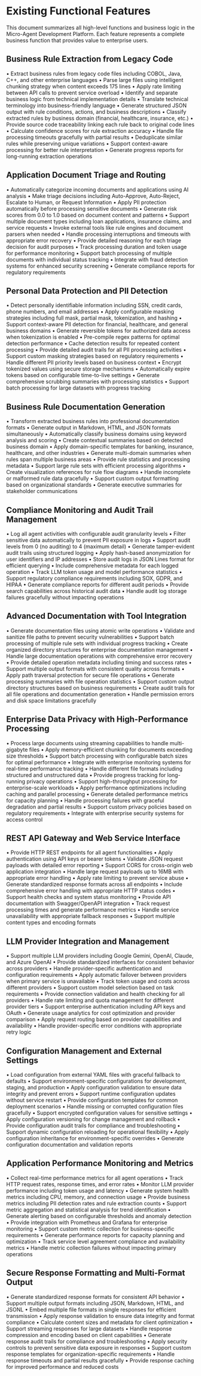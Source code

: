 # Existing Functional Features

This document summarizes all high-level functions and business logic in the Micro-Agent Development Platform. Each feature represents a complete business function that provides value to enterprise users.

## Business Rule Extraction from Legacy Code

• Extract business rules from legacy code files including COBOL, Java, C++, and other enterprise languages
• Parse large files using intelligent chunking strategy when content exceeds 175 lines
• Apply rate limiting between API calls to prevent service overload
• Identify and separate business logic from technical implementation details
• Translate technical terminology into business-friendly language
• Generate structured JSON output with rule conditions, actions, and business descriptions
• Classify extracted rules by business domain (financial, healthcare, insurance, etc.)
• Provide source code traceability linking each rule back to original code lines
• Calculate confidence scores for rule extraction accuracy
• Handle file processing timeouts gracefully with partial results
• Deduplicate similar rules while preserving unique variations
• Support context-aware processing for better rule interpretation
• Generate progress reports for long-running extraction operations

## Application Document Triage and Routing

• Automatically categorize incoming documents and applications using AI analysis
• Make triage decisions including Auto-Approve, Auto-Reject, Escalate to Human, or Request Information
• Apply PII protection automatically before processing sensitive documents
• Generate risk scores from 0.0 to 1.0 based on document content and patterns
• Support multiple document types including loan applications, insurance claims, and service requests
• Invoke external tools like rule engines and document parsers when needed
• Handle processing interruptions and timeouts with appropriate error recovery
• Provide detailed reasoning for each triage decision for audit purposes
• Track processing duration and token usage for performance monitoring
• Support batch processing of multiple documents with individual status tracking
• Integrate with fraud detection systems for enhanced security screening
• Generate compliance reports for regulatory requirements

## Personal Data Protection and PII Detection

• Detect personally identifiable information including SSN, credit cards, phone numbers, and email addresses
• Apply configurable masking strategies including full mask, partial mask, tokenization, and hashing
• Support context-aware PII detection for financial, healthcare, and general business domains
• Generate reversible tokens for authorized data access when tokenization is enabled
• Pre-compile regex patterns for optimal detection performance
• Cache detection results for repeated content processing
• Provide detailed audit trails for all PII processing activities
• Support custom masking strategies based on regulatory requirements
• Handle different PII priority levels based on business context
• Encrypt tokenized values using secure storage mechanisms
• Automatically expire tokens based on configurable time-to-live settings
• Generate comprehensive scrubbing summaries with processing statistics
• Support batch processing for large datasets with progress tracking

## Business Rule Documentation Generation

• Transform extracted business rules into professional documentation formats
• Generate output in Markdown, HTML, and JSON formats simultaneously
• Automatically classify business domains using keyword analysis and scoring
• Create contextual summaries based on detected business domain
• Apply domain-specific templates for banking, insurance, healthcare, and other industries
• Generate multi-domain summaries when rules span multiple business areas
• Provide rule statistics and processing metadata
• Support large rule sets with efficient processing algorithms
• Create visualization references for rule flow diagrams
• Handle incomplete or malformed rule data gracefully
• Support custom output formatting based on organizational standards
• Generate executive summaries for stakeholder communications

## Compliance Monitoring and Audit Trail Management

• Log all agent activities with configurable audit granularity levels
• Filter sensitive data automatically to prevent PII exposure in logs
• Support audit levels from 0 (no auditing) to 4 (maximum detail)
• Generate tamper-evident audit trails using structured logging
• Apply hash-based anonymization for user identifiers and IP addresses
• Store audit logs in JSON Lines format for efficient querying
• Include comprehensive metadata for each logged operation
• Track LLM token usage and model performance statistics
• Support regulatory compliance requirements including SOX, GDPR, and HIPAA
• Generate compliance reports for different audit periods
• Provide search capabilities across historical audit data
• Handle audit log storage failures gracefully without impacting operations

## Advanced Documentation with Tool Integration

• Generate documentation files using atomic write operations
• Validate and sanitize file paths to prevent security vulnerabilities
• Support batch processing of multiple rule sets with individual progress tracking
• Create organized directory structures for enterprise documentation management
• Handle large documentation operations with comprehensive error recovery
• Provide detailed operation metadata including timing and success rates
• Support multiple output formats with consistent quality across formats
• Apply path traversal protection for secure file operations
• Generate processing summaries with file operation statistics
• Support custom output directory structures based on business requirements
• Create audit trails for all file operations and documentation generation
• Handle permission errors and disk space limitations gracefully

## Enterprise Data Privacy with High-Performance Processing

• Process large documents using streaming capabilities to handle multi-gigabyte files
• Apply memory-efficient chunking for documents exceeding size thresholds
• Support batch processing with configurable batch sizes for optimal performance
• Integrate with enterprise monitoring systems for real-time performance tracking
• Handle different file formats including structured and unstructured data
• Provide progress tracking for long-running privacy operations
• Support high-throughput processing for enterprise-scale workloads
• Apply performance optimizations including caching and parallel processing
• Generate detailed performance metrics for capacity planning
• Handle processing failures with graceful degradation and partial results
• Support custom privacy policies based on regulatory requirements
• Integrate with enterprise security systems for access control

## REST API Gateway and Web Service Interface

• Provide HTTP REST endpoints for all agent functionalities
• Apply authentication using API keys or bearer tokens
• Validate JSON request payloads with detailed error reporting
• Support CORS for cross-origin web application integration
• Handle large request payloads up to 16MB with appropriate error handling
• Apply rate limiting to prevent service abuse
• Generate standardized response formats across all endpoints
• Include comprehensive error handling with appropriate HTTP status codes
• Support health checks and system status monitoring
• Provide API documentation with Swagger/OpenAPI integration
• Track request processing times and generate performance metrics
• Handle service unavailability with appropriate fallback responses
• Support multiple content types and encoding formats

## LLM Provider Integration and Management

• Support multiple LLM providers including Google Gemini, OpenAI, Claude, and Azure OpenAI
• Provide standardized interfaces for consistent behavior across providers
• Handle provider-specific authentication and configuration requirements
• Apply automatic failover between providers when primary service is unavailable
• Track token usage and costs across different providers
• Support custom model selection based on task requirements
• Provide connection validation and health checking for all providers
• Handle rate limiting and quota management for different provider tiers
• Support enterprise authentication including API keys and OAuth
• Generate usage analytics for cost optimization and provider comparison
• Apply request routing based on provider capabilities and availability
• Handle provider-specific error conditions with appropriate retry logic

## Configuration Management and External Settings

• Load configuration from external YAML files with graceful fallback to defaults
• Support environment-specific configurations for development, staging, and production
• Apply configuration validation to ensure data integrity and prevent errors
• Support runtime configuration updates without service restart
• Provide configuration templates for common deployment scenarios
• Handle missing or corrupted configuration files gracefully
• Support encrypted configuration values for sensitive settings
• Apply configuration versioning for change management and rollback
• Provide configuration audit trails for compliance and troubleshooting
• Support dynamic configuration reloading for operational flexibility
• Apply configuration inheritance for environment-specific overrides
• Generate configuration documentation and validation reports

## Application Performance Monitoring and Metrics

• Collect real-time performance metrics for all agent operations
• Track HTTP request rates, response times, and error rates
• Monitor LLM provider performance including token usage and latency
• Generate system health metrics including CPU, memory, and connection usage
• Provide business metrics including PII detection rates and rule extraction counts
• Support metric aggregation and statistical analysis for trend identification
• Generate alerting based on configurable thresholds and anomaly detection
• Provide integration with Prometheus and Grafana for enterprise monitoring
• Support custom metric collection for business-specific requirements
• Generate performance reports for capacity planning and optimization
• Track service level agreement compliance and availability metrics
• Handle metric collection failures without impacting primary operations

## Secure Response Formatting and Multi-Format Output

• Generate standardized response formats for consistent API behavior
• Support multiple output formats including JSON, Markdown, HTML, and JSONL
• Embed multiple file formats in single responses for efficient transmission
• Apply response validation to ensure data integrity and format compliance
• Calculate content sizes and metadata for client optimization
• Support streaming responses for large datasets
• Handle response compression and encoding based on client capabilities
• Generate response audit trails for compliance and troubleshooting
• Apply security controls to prevent sensitive data exposure in responses
• Support custom response templates for organization-specific requirements
• Handle response timeouts and partial results gracefully
• Provide response caching for improved performance and reduced costs